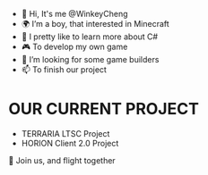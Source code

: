 - 👋 Hi, It's me @WinkeyCheng
- 🌍 I’m a boy, that interested in Minecraft
- 🌱 I pretty like to learn more about C#
- 🎮 To develop my own game
- 💞️ I’m looking for some game builders
- 📫 To finish our project

# OUR CURRENT PROJECT
- TERRARIA LTSC Project
- HORION Client 2.0 Project

🚀 Join us, and flight together
